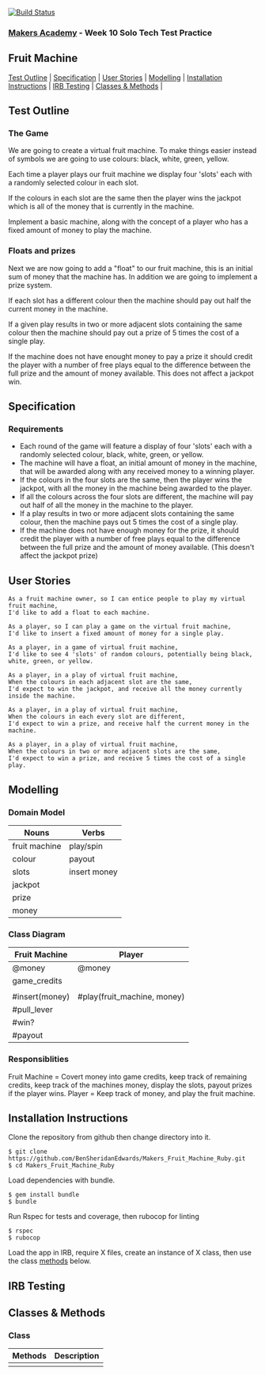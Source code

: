 [![Build Status](https://travis-ci.org/BenSheridanEdwards/Makers_Fruit_Machine_Ruby.svg?branch=master)](https://travis-ci.org/BenSheridanEdwards/Makers_Fruit_Machine_Ruby)

### [Makers Academy](http://www.makersacademy.com) - Week 10 Solo Tech Test Practice
Fruit Machine
-

[Test Outline](#Outline) | [Specification](#Specification) | [User Stories](#Story) | [Modelling](#Modelling) | [Installation Instructions](#Installation) | [IRB Testing](#IRB_Testing) | [Classes & Methods](#Methods) |


## <a name="Outline">Test Outline</a>

### The Game

We are going to create a virtual fruit machine. To make things easier instead of symbols we are going to use colours: black, white, green, yellow.

Each time a player plays our fruit machine we display four 'slots' each with a randomly selected colour in each slot.

If the colours in each slot are the same then the player wins the jackpot which is all of the money that is currently in the machine.

Implement a basic machine, along with the concept of a player who has a fixed amount of money to play the machine.

### Floats and prizes

Next we are now going to add a "float" to our fruit machine, this is an initial sum of money that the machine has. In addition we are going to implement a prize system.

If each slot has a different colour then the machine should pay out half the current money in the machine.

If a given play results in two or more adjacent slots containing the same colour then the machine should pay out a prize of 5 times the cost of a single play.

If the machine does not have enought money to pay a prize it should credit the player with a number of free plays equal to the difference between the full prize and the amount of money available. This does not affect a jackpot win.

## <a name="Specification">Specification</a>

### Requirements

* Each round of the game will feature a display of four 'slots' each with a randomly selected colour, black, white, green, or yellow.
* The machine will have a float, an initial amount of money in the machine, that will be awarded along with any received money to a winning player.
* If the colours in the four slots are the same, then the player wins the jackpot, with all the money in the machine being awarded to the player.
* If all the colours across the four slots are different, the machine will pay out half of all the money in the machine to the player.
* If a play results in two or more adjacent slots containing the same colour, then the machine pays out 5 times the cost of a single play.
* If the machine does not have enough money for the prize, it should credit the player with a number of free plays equal to the difference between the full prize and the amount of money available. (This doesn't affect the jackpot prize)

## <a name="Story">User Stories</a>

```
As a fruit machine owner, so I can entice people to play my virtual fruit machine,
I'd like to add a float to each machine.

As a player, so I can play a game on the virtual fruit machine, 
I'd like to insert a fixed amount of money for a single play.

As a player, in a game of virtual fruit machine,
I'd like to see 4 'slots' of random colours, potentially being black, white, green, or yellow.

As a player, in a play of virtual fruit machine, 
When the colours in each adjacent slot are the same,
I'd expect to win the jackpot, and receive all the money currently inside the machine.

As a player, in a play of virtual fruit machine, 
When the colours in each every slot are different,
I'd expect to win a prize, and receive half the current money in the machine.

As a player, in a play of virtual fruit machine, 
When the colours in two or more adjacent slots are the same,
I'd expect to win a prize, and receive 5 times the cost of a single play.
```

## <a name="Modelling">Modelling</a>

### Domain Model

| Nouns | Verbs |
| --- | --- |
| fruit machine | play/spin | 
| colour | payout | 
| slots | insert money |
| jackpot |
| prize | 
| money | 

### Class Diagram

|   Fruit Machine   |     Player     |
| ----------------- | ---------------|
| @money            | @money |
| game_credits      |        |
| | |
| #insert(money) | #play(fruit_machine, money)  |
| #pull_lever    |         |
| #win?          |         |
| #payout        |         |


### Responsiblities

Fruit Machine = Covert money into game credits, keep track of remaining credits, keep track of the machines money, display the slots, payout prizes if the player wins.
Player = Keep track of money, and play the fruit machine.

## <a name="Installation">Installation Instructions</a>

Clone the repository from github then change directory into it.
```
$ git clone https://github.com/BenSheridanEdwards/Makers_Fruit_Machine_Ruby.git
$ cd Makers_Fruit_Machine_Ruby
```

Load dependencies with bundle.
```
$ gem install bundle
$ bundle
```

Run Rspec for tests and coverage, then rubocop for linting
```
$ rspec
$ rubocop
```

Load the app in IRB, require X files, create an instance of X class, then use the class [methods](#Methods) below.

## <a name="IRB_Testing">IRB Testing</a>


## <a name="Methods">Classes & Methods</a>

### Class

| Methods | Description |
| --- | --- |
| | | 

